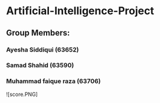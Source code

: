 # Artificial-Intelligence-Project
## Group Members:
### Ayesha Siddiqui (63652)
### Samad Shahid (63590)
### Muhammad faique raza (63706)
![score.PNG]
